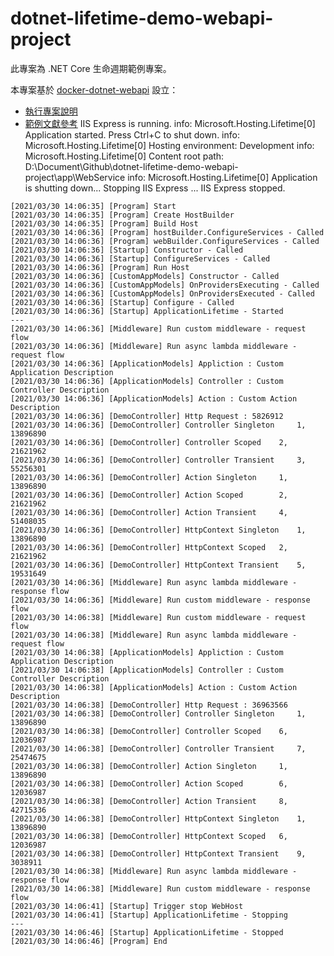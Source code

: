 # dotnet-lifetime-demo-webapi-project

此專案為 .NET Core 生命週期範例專案。

本專案基於 [docker-dotnet-webapi](https://github.com/eastmoon/docker-dotnet-webapi) 設立：

+ [執行專案說明](https://github.com/eastmoon/docker-dotnet-webapi#%E5%9F%B7%E8%A1%8C%E5%B0%88%E6%A1%88)
+ [範例文獻參考](https://github.com/eastmoon/docker-dotnet-webapi/blob/master/doc/dotnet-mvc-application-lifecycle.md)
IIS Express is running.
info: Microsoft.Hosting.Lifetime[0]
      Application started. Press Ctrl+C to shut down.
info: Microsoft.Hosting.Lifetime[0]
      Hosting environment: Development
info: Microsoft.Hosting.Lifetime[0]
      Content root path: D:\Document\Github\dotnet-lifetime-demo-webapi-project\app\WebService
info: Microsoft.Hosting.Lifetime[0]
      Application is shutting down...
Stopping IIS Express ...
IIS Express stopped.
```
[2021/03/30 14:06:35] [Program] Start
[2021/03/30 14:06:35] [Program] Create HostBuilder
[2021/03/30 14:06:35] [Program] Build Host
[2021/03/30 14:06:36] [Program] hostBuilder.ConfigureServices - Called
[2021/03/30 14:06:36] [Program] webBuilder.ConfigureServices - Called
[2021/03/30 14:06:36] [Startup] Constructor - Called
[2021/03/30 14:06:36] [Startup] ConfigureServices - Called
[2021/03/30 14:06:36] [Program] Run Host
[2021/03/30 14:06:36] [CustomAppModels] Constructor - Called
[2021/03/30 14:06:36] [CustomAppModels] OnProvidersExecuting - Called
[2021/03/30 14:06:36] [CustomAppModels] OnProvidersExecuted - Called
[2021/03/30 14:06:36] [Startup] Configure - Called
[2021/03/30 14:06:36] [Startup] ApplicationLifetime - Started
---
[2021/03/30 14:06:36] [Middleware] Run custom middleware - request flow
[2021/03/30 14:06:36] [Middleware] Run async lambda middleware - request flow
[2021/03/30 14:06:36] [ApplicationModels] Appliction : Custom Application Description
[2021/03/30 14:06:36] [ApplicationModels] Controller : Custom Controller Description
[2021/03/30 14:06:36] [ApplicationModels] Action : Custom Action Description
[2021/03/30 14:06:36] [DemoController] Http Request : 5826912
[2021/03/30 14:06:36] [DemoController] Controller Singleton 	1, 13896890
[2021/03/30 14:06:36] [DemoController] Controller Scoped 	2, 21621962
[2021/03/30 14:06:36] [DemoController] Controller Transient 	3, 55256301
[2021/03/30 14:06:36] [DemoController] Action Singleton 	1, 13896890
[2021/03/30 14:06:36] [DemoController] Action Scoped  		2, 21621962
[2021/03/30 14:06:36] [DemoController] Action Transient 	4, 51408035
[2021/03/30 14:06:36] [DemoController] HttpContext Singleton 	1, 13896890
[2021/03/30 14:06:36] [DemoController] HttpContext Scoped  	2, 21621962
[2021/03/30 14:06:36] [DemoController] HttpContext Transient 	5, 19531649
[2021/03/30 14:06:36] [Middleware] Run async lambda middleware - response flow
[2021/03/30 14:06:36] [Middleware] Run custom middleware - response flow
[2021/03/30 14:06:38] [Middleware] Run custom middleware - request flow
[2021/03/30 14:06:38] [Middleware] Run async lambda middleware - request flow
[2021/03/30 14:06:38] [ApplicationModels] Appliction : Custom Application Description
[2021/03/30 14:06:38] [ApplicationModels] Controller : Custom Controller Description
[2021/03/30 14:06:38] [ApplicationModels] Action : Custom Action Description
[2021/03/30 14:06:38] [DemoController] Http Request : 36963566
[2021/03/30 14:06:38] [DemoController] Controller Singleton 	1, 13896890
[2021/03/30 14:06:38] [DemoController] Controller Scoped 	6, 12036987
[2021/03/30 14:06:38] [DemoController] Controller Transient 	7, 25474675
[2021/03/30 14:06:38] [DemoController] Action Singleton 	1, 13896890
[2021/03/30 14:06:38] [DemoController] Action Scoped  		6, 12036987
[2021/03/30 14:06:38] [DemoController] Action Transient 	8, 42715336
[2021/03/30 14:06:38] [DemoController] HttpContext Singleton 	1, 13896890
[2021/03/30 14:06:38] [DemoController] HttpContext Scoped  	6, 12036987
[2021/03/30 14:06:38] [DemoController] HttpContext Transient 	9, 3038911
[2021/03/30 14:06:38] [Middleware] Run async lambda middleware - response flow
[2021/03/30 14:06:38] [Middleware] Run custom middleware - response flow
[2021/03/30 14:06:41] [Startup] Trigger stop WebHost
[2021/03/30 14:06:41] [Startup] ApplicationLifetime - Stopping
---
[2021/03/30 14:06:46] [Startup] ApplicationLifetime - Stopped
[2021/03/30 14:06:46] [Program] End
```

